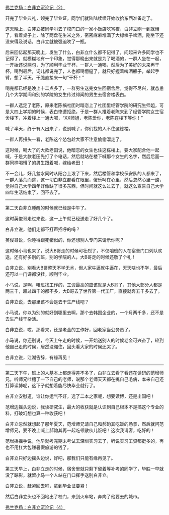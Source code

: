 <p></p><a href="https://zhuanlan.zhihu.com/p/106224247" data-draft-node="block" data-draft-type="link-card" data-image="https://pic4.zhimg.com/v2-df5057482ff0095af9cc69c1c90ab907_180x120.jpg" data-image-width="1002" data-image-height="310" class="internal">弗兰克扬：白非立沉沦记（2）</a><p>开完了毕业典礼，领完了毕业证，同学们就陆陆续续开始收拾东西准备走了。</p><p>这天晚上，白非立被同学叫去了校门口的一家小饭店吃宵夜，白非立刚一到就懵了，看着桌子上，除了两盘花生米之外，密密麻麻堆满了大绿棒子啤酒，刚坐下还没来得及说话，白非立就被强迫吹了一瓶。</p><p>后来回忆起那天晚上，发生了什么，白非立什么都不记得了，问起来许多同学也不记得了，就模糊地有一个印象，觉得那晚出来就是为了喝酒的，一群人坐在一起，一开始还说两句，为了顺利毕业干杯，一群人一通喝，然后为了美好的未来再干杯，喝到最后，词儿都说完了，人也都喝懵逼了，就只好握着啤酒瓶子，举起手臂，想了半天，干脆直接来一句“干杯！”</p><p>喝完都已经是晚上十二点多了，一群男生送完女生回宿舍后，觉得不尽兴，就怂恿几个大学期间和别的学院的女生传过绯闻的男生去宿舍楼表白。</p><p>一群人选定了老陈，原来老陈搞社团时暗恋上了社团里经管学院的研究生师姐，可是大四上学期的时候，表白惨遭拒绝，于是一群人推着老陈来到了经管学院女生宿舍楼下，冲着楼上一通大喊，“XX师姐，老陈爱你，老陈在楼下等你！”</p><p>喊了半天，终于有人出来了，说别喊了，你们找的人不住这栋楼。</p><p>一群人再扭头一看，老陈这个怂包趁大家不注意偷偷溜走了。</p><p>这时候，喝大了的大款老田说，他暗恋的女生也住这栋楼上，要大家配合他一起喊，于是大款老田先打了个电话，然后就站在楼下喊那个女生的名字，然后后面一群同样喝懵了的男生跟着喊，嫁给老田！</p><p>不一会儿，好几盆水同时从阳台上泼了下来，然后楼管和学校保安队的人都来了，一群人落荒而逃，这一切白非立都看在眼里，傻乐呵在心里，然后忽然心里一酸，觉得自己大学四年好像缺了很多东西，但时间就这么过去了，就这么宣告自己大学四年生活结束了，回不去了。</p><hr/><p>第二天白非立睡醒的时候就已经是中午了。</p><p>这时英俊哥走过来说，这一上午就已经送走了好几个了。</p><p>白非立说，他们走都不打声招呼的吗？</p><p>英俊哥说，你睡得跟死猪似的，你还想别人专门来请示你呢？</p><p>这时候小马也来了，说大B哥走的时候可壮烈了，不仅咱班的人在宿舍门口列队欢送，还有好多别的班，别的学院的人，大B哥走的时候还敬了个礼！</p><p>白非立说，别看大B哥整天不学无术，但人家牛逼就牛逼在，天天啥也不学，最后还可以一门课都没挂，顺利毕业。</p><p>小马说，是啊，咱班找工作的，工资最高的应该就是大B哥了，其他大部分人都是两三千，超过四千的都不多，大B哥去了世界第一代工厂，直接就奔五千多去了。</p><p>白非立说，去那里该不会是去干生产线吧？</p><p>小马说，你以为别的就好到哪里去啊，那个去韩国企业的，一个月两千多，还不是去生产线干杂活。</p><p>白非立说，哎，那看来，还是老金的工作好，回老家当公务员了。</p><p>小马说，你还别说，今天上午走的时候，一开始送别人的时候老金可兴奋了，轮到他自己走的时候，居然没绷住，回头看大家的时候还哭了。</p><p>白非立说，江湖告辞，有缘再见！</p><hr/><p>第二天下午，班上的人基本上都走得差不多了，白非立去看了看还在读研的范增师兄，听师兄吐槽了一下自己的老师，说那个老师天天都在挑自己毛病，本来自己还打算读博呢，这下子就想着能尽快毕业就行了。</p><p>白非立安慰道，谁让你运气不好，选了二本之家呢，想要读博，还是出国吧！</p><p>范增边摇头边说，我读研究生，最大的收获就是认识到自己根本不是搞这个专业的料，打破幻想也算一种收获吧！</p><p>白非立忽然就想起了那年夏天，范增师兄请自己和郝韵其吃饭的场景，然后就问范增师兄，要不晚上喊上郝韵其再一起吃顿散伙儿饭吧！这次我请客，吃好的！</p><p>范增摇摇手说，他早就考完期末考试去深圳实习去了，听说实习工资都挺多的，再也不用扛大包赚暑假旅游的钱了。</p><p>白非立只好边摇头边说，好吧，那我们只能有缘再见了。</p><p>第三天早上，白非立走的时候，宿舍里就只剩下留着等补考的同学了，毕胜一早就没了踪影，就留小马一个人站在门口挥手送别白非立。</p><p>白非立说，赶紧回去吧，拿到毕业证要紧！</p><p>然后白非立头也不回地出了校门，来到火车站，奔向了他要去的城市。</p><a href="https://zhuanlan.zhihu.com/p/107760681" data-draft-node="block" data-draft-type="link-card" data-image="https://pic3.zhimg.com/v2-e707d3090c147f617f424f22c1e97a46_180x120.jpg" data-image-width="846" data-image-height="271" class="internal">弗兰克扬：白非立沉沦记（4）</a><p></p>